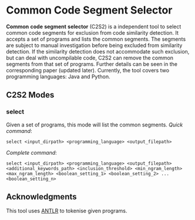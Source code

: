 # Common Code Segment Selector

**Common** **code** **segment** **selector** \(C2S2\) is a independent tool to select common code segments for exclusion from code similarity detection. It accepts a set of programs and lists the common segments. The segments are subject to manual investigation before being excluded from similarity detection. If the similarity detection does not accommodate such exclusion, but can deal with uncompilable code, C2S2 can remove the common segments from that set of programs.
Further details can be seen in the corresponding paper (updated later). Currently, the tool covers two programming languages: Java and Python. 

## C2S2 Modes 
### select
Given a set of programs, this mode will list the common segments. 
*Quick command*: 
```
select <input_dirpath> <programming_language> <output_filepath> 
```  

*Complete command*: 
```
select <input_dirpath> <programming_language> <output_filepath> <additional_keywords_path> <inclusion_threshold> <min_ngram_length> <max_ngram_length> <boolean_setting_1> <boolean_setting_2> ... <boolean_setting_n>
```  

## Acknowledgments
This tool uses [ANTLR](https://www.antlr.org/) to tokenise given programs.
